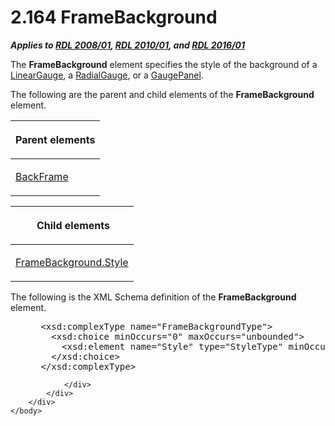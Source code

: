 <html dir="LTR" xmlns:mshelp="http://msdn.microsoft.com/mshelp" xmlns:ddue="http://ddue.schemas.microsoft.com/authoring/2003/5" xmlns:xlink="http://www.w3.org/1999/xlink" xmlns:tool="http://www.microsoft.com/tooltip">
    <head>
        <meta http-equiv="Content-Type" content="text/html; CHARSET=utf-8"></meta>
        <meta name="save" content="history"></meta>
        <title>2.164 FrameBackground</title>
        <xml>
            <mshelp:toctitle title="2.164 FrameBackground"></mshelp:toctitle>
            <mshelp:rltitle title="[MS-RDL]: FrameBackground"></mshelp:rltitle>
            <mshelp:keyword index="A" term="fcc95015-2f49-42a2-8a3d-739974b6cca0"></mshelp:keyword>
            <mshelp:attr name="DCSext.ContentType" value="open specification"></mshelp:attr>
            <mshelp:attr name="AssetID" value="fcc95015-2f49-42a2-8a3d-739974b6cca0"></mshelp:attr>
            <mshelp:attr name="TopicType" value="kbRef"></mshelp:attr>
            <mshelp:attr name="DCSext.Title" value="[MS-RDL]: FrameBackground" />
        </xml>
    </head>
    <body>
        <div id="header">
            <h1 class="heading">2.164 FrameBackground</h1>
        </div>
        <div id="mainSection">
            <div id="mainBody">
                <div id="allHistory" class="saveHistory"></div>
                <div id="sectionSection0" class="section" name="collapseableSection">
                    

<p><b><i>Applies to </i></b><a href="1e855f94-4617-47e4-b89e-0856c6cb420f.htm"><b><i>RDL 2008/01</i></b></a><b><i>,
</i></b><a href="3428e690-a348-4ec7-8a6a-8efb42d2cdee.htm"><b><i>RDL 2010/01</i></b></a><b><i>,
and </i></b><a href="52ce3983-2bfc-4e72-9359-42aaf5fe4509.htm"><b><i>RDL 2016/01</i></b></a></p>

<p>The <b>FrameBackground</b> element specifies the style of
the background of a <a href="021b569b-07ae-462a-ac62-d3ab51f183f5.htm">LinearGauge</a>,
a <a href="2e113607-ee33-4abd-9ae3-6607c10d3c8a.htm">RadialGauge</a>, or a <a href="f01744d3-79fa-4f30-94bf-a1ffa6bde2ac.htm">GaugePanel</a>.</p>

<p>The following are the parent and child elements of the <b>FrameBackground</b>
element.</p>

<table>
 <thead>
  <tr>
   <th>
   <p>Parent elements</p>
   </th>
  </tr>
 </thead>
 <tr>
  <td>
  <p><a href="ed20ba13-2b2e-422d-a581-b78f5ee14314.htm">BackFrame</a>
  </p>
  </td>
 </tr>
</table>

<p> </p>

<table>
 <thead>
  <tr>
   <th>
   <p> Child elements</p>
   </th>
  </tr>
 </thead>
 <tr>
  <td>
  <p><a href="4734853f-1361-4391-b1e0-a4c25f59f8f3.htm">FrameBackground.Style</a>
  </p>
  </td>
 </tr>
</table>

<p>The following is the XML Schema definition of the <b>FrameBackground</b>
element.           </p>

<dl>
<dd>
<div><pre> &lt;xsd:complexType name=&quot;FrameBackgroundType&quot;&gt;
   &lt;xsd:choice minOccurs=&quot;0&quot; maxOccurs=&quot;unbounded&quot;&gt;
     &lt;xsd:element name=&quot;Style&quot; type=&quot;StyleType&quot; minOccurs=&quot;0&quot; /&gt;
   &lt;/xsd:choice&gt;
 &lt;/xsd:complexType&gt;
</pre></div>
</dd></dl>


                </div>
            </div>
        </div>
    </body>
</html>
